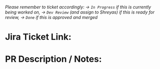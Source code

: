 _Please remember to ticket accordingly: -> `In Progress` if this is currently being worked on, -> `Dev Review` (and assign to Shreyas) if this is ready for review, -> `Done` if this is approved and merged_

# Jira Ticket Link:

# PR Description / Notes: 

